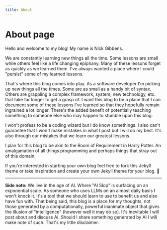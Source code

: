 ```yaml
---
title: About
---
```


# About page

Hello and welcome to my blog! My name is Nick Gibbens.

We are constantly learning new things all the time. Some lessons are small while others feel like a life changing epiphany. Many of these lessons forget as quickly as we learned them. I've always wanted a place where I could "persist" some of my learned lessons. 

That's where this blog comes into play. As a software developer I'm picking up new things all the times. Some are as small as a handy bit of syntax. Others are grappling a complex framework, system, new technology, etc. that take far longer to get a grasp of. I want this blog to be a place that I can document some of these lessons I've learned so that they hopefully remain ingrained a lot longer. There's the added benefit of potentially teaching something to someone else who may happen to stumble upon this blog.

I won't profess to be a coding wizard but I do know somethings. I also can't guarantee that I won't make mistakes in what I post but I will do my best. It's also through our mistakes that we learn our greatest lessons.

I plan for this blog to be akin to the Room of Requirement in Harry Potter. An amalgamation of all things programming and perhaps things that stray out of this domain.

If you're interested in starting your own blog feel free to fork this Jekyll theme or take inspiration and create your own Jekyll theme for your blog. 🌱

---

**Side note:** We live in the age of AI. Where "AI Slop" is surfacing on an exponential scale. As someone who uses LLMs on an almost daily basis I won't knock it. It's a tool that we should learn to use to benefit us and also have fun with. That being said, this blog is a place for my thoughts, not those generated by a computationally, powerful inanimate object that gives the illusion of "intelligence" (however well it may do so). It's inevitable I will post about and discuss AI. Should I share something generated by AI I will make note of such. That's my little disclaimer.
